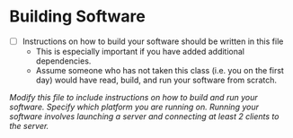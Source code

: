 # Building Software

- [ ] Instructions on how to build your software should be written in this file
	- This is especially important if you have added additional dependencies.
	- Assume someone who has not taken this class (i.e. you on the first day) would have read, build, and run your software from scratch.

*Modify this file to include instructions on how to build and run your software. Specify which platform you are running on. Running your software involves launching a server and connecting at least 2 clients to the server.*

